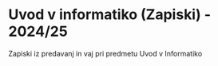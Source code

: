 # Uvod v informatiko (Zapiski) - 2024/25
Zapiski iz predavanj in vaj pri predmetu Uvod v Informatiko

